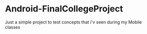 # Android-FinalCollegeProject
Just a simple project to test concepts that i'v seen during my Mobile classes
